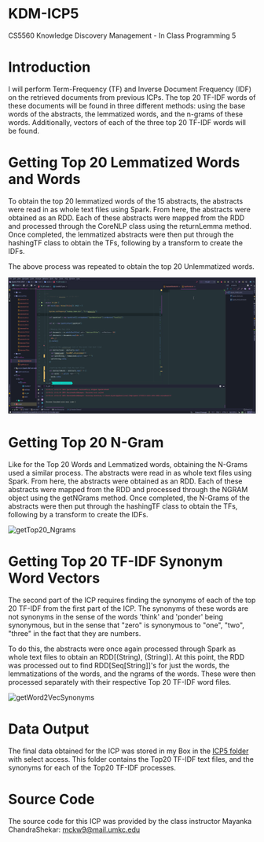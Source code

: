 # KDM-ICP5

CS5560 Knowledge Discovery Management - In Class Programming 5



# Introduction

I will perform Term-Frequency (TF) and Inverse Document Frequency (IDF) on the retrieved documents from previous ICPs. The top 20 TF-IDF words of these documents will be found in three different methods: using the base words of the abstracts, the lemmatized words, and the n-grams of these words. Additionally, vectors of each of the three top 20 TF-IDF words will be found.



# Getting Top 20 Lemmatized Words and Words

To obtain the top 20 lemmatized words of the 15 abstracts, the abstracts were read in as whole text files using Spark. From here, the abstracts were obtained as an RDD. Each of these abstracts were mapped from the RDD and processed through the CoreNLP class using the returnLemma method. Once completed, the lemmatized abstracts were then put through the hashingTF class to obtain the TFs, following by a transform to create the IDFs.

The above process was repeated to obtain the top 20 Unlemmatized words.

![getTop20_Words_LemWords](../docs/KDM-ICP5/getTop20_Words_LemWords.gif)



# Getting Top 20 N-Gram

Like for the Top 20 Words and Lemmatized words, obtaining the N-Grams used a similar process. The abstracts were read in as whole text files using Spark. From here, the abstracts were obtained as an RDD. Each of these abstracts were mapped from the RDD and processed through the NGRAM object using the getNGrams method. Once completed, the N-Grams of the abstracts were then put through the hashingTF class to obtain the TFs, following by a transform to create the IDFs.

![getTop20_Ngrams](../docs/KDM-ICP5/getTop20_Ngrams.gif)



# Getting Top 20 TF-IDF Synonym Word Vectors

The second part of the ICP requires finding the synonyms of each of the top 20 TF-IDF from the first part of the ICP. The synonyms of these words are not synonyms in the sense of the words 'think' and 'ponder' being synonymous, but in the sense that "zero" is synonymous to "one", "two", "three" in the fact that they are numbers.

To do this, the abstracts were once again processed through Spark as whole text files to obtain an RDD[(String), (String)]. At this point, the RDD was processed out to find RDD[Seq[String]]'s for just the words, the lemmatizations of the words, and the ngrams of the words. These were then processed separately with their respective Top 20 TF-IDF word files.

![getWord2VecSynonyms](../docs/KDM-ICP5/getWord2VecSynonyms.gif)



# Data Output

The final data obtained for the ICP was stored in my Box in the [ICP5 folder](https://app.box.com/s/lkth75d0bqpixz6ybm4xmblppldygz99) with select access. This folder contains the Top20 TF-IDF text files, and the synonyms for each of the Top20 TF-IDF processes.



# Source Code

The source code for this ICP was provided by the class instructor Mayanka ChandraShekar: [mckw9@mail.umkc.edu](mckw9@mail.umkc.edu)